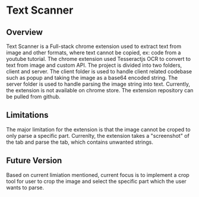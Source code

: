 # Text Scanner

## Overview
Text Scanner is a Full-stack chrome extension used to extract text from image and other formats, where text cannot be copied, ex: code from a youtube tutorial. The chrome extension used Tesseractjs OCR to convert to text from image and custom API. The project is divided into two folders, client and server. The client folder is used to handle client related codebase such as popup and taking the image as a base64 encoded string. The server folder is used to handle parsing the image string into text. Currently, the extension is not available on chrome store. The extension repository can be pulled from github.

## Limitations
The major limitation for the extension is that the image cannot be croped to only parse a specific part. Currenlty, the extension takes a "screenshot" of the tab and parse the tab, which contains unwanted strings.

## Future Version
Based on current limiation mentioned, current focus is to implement a crop tool for user to crop the image and select the specific part which the user wants to parse.